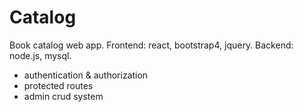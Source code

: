 # Catalog
Book catalog web app.
Frontend:
react, bootstrap4, jquery.
Backend:
node.js, mysql.

+ authentication & authorization
+ protected routes
+ admin crud system
